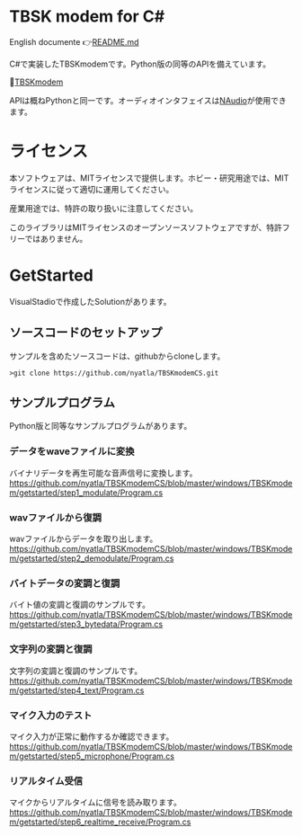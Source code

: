 # TBSK modem for C#


English documente 👉[README.md](README.md)


C#で実装したTBSKmodemです。Python版の同等のAPIを備えています。

🐓[TBSKmodem](https://github.com/nyatla/TBSKmodem)

APIは概ねPythonと同一です。オーディオインタフェイスは[NAudio](https://github.com/naudio/NAudio)が使用できます。




# ライセンス

本ソフトウェアは、MITライセンスで提供します。ホビー・研究用途では、MITライセンスに従って適切に運用してください。

産業用途では、特許の取り扱いに注意してください。

このライブラリはMITライセンスのオープンソースソフトウェアですが、特許フリーではありません。



# GetStarted

VisualStadioで作成したSolutionがあります。

## ソースコードのセットアップ
サンプルを含めたソースコードは、githubからcloneします。

```
>git clone https://github.com/nyatla/TBSKmodemCS.git
```


## サンプルプログラム

Python版と同等なサンプルプログラムがあります。

### データをwaveファイルに変換
バイナリデータを再生可能な音声信号に変換します。
https://github.com/nyatla/TBSKmodemCS/blob/master/windows/TBSKmodem/getstarted/step1_modulate/Program.cs

### wavファイルから復調
wavファイルからデータを取り出します。
https://github.com/nyatla/TBSKmodemCS/blob/master/windows/TBSKmodem/getstarted/step2_demodulate/Program.cs

### バイトデータの変調と復調
バイト値の変調と復調のサンプルです。
https://github.com/nyatla/TBSKmodemCS/blob/master/windows/TBSKmodem/getstarted/step3_bytedata/Program.cs

### 文字列の変調と復調
文字列の変調と復調のサンプルです。
https://github.com/nyatla/TBSKmodemCS/blob/master/windows/TBSKmodem/getstarted/step4_text/Program.cs

### マイク入力のテスト
マイク入力が正常に動作するか確認できます。
https://github.com/nyatla/TBSKmodemCS/blob/master/windows/TBSKmodem/getstarted/step5_microphone/Program.cs
### リアルタイム受信
マイクからリアルタイムに信号を読み取ります。
https://github.com/nyatla/TBSKmodemCS/blob/master/windows/TBSKmodem/getstarted/step6_realtime_receive/Program.cs
